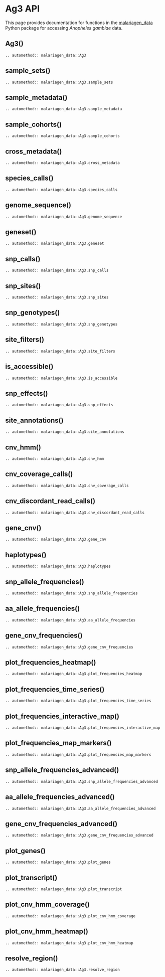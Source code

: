 # Ag3 API

This page provides documentation for functions in the [malariagen_data](https://github.com/malariagen/malariagen-data-python) Python package for accessing *Anopheles gambiae* data.

## Ag3()

```{eval-rst}
.. automethod:: malariagen_data::Ag3
```

## sample_sets()

```{eval-rst}
.. automethod:: malariagen_data::Ag3.sample_sets
```

## sample_metadata()

```{eval-rst}
.. automethod:: malariagen_data::Ag3.sample_metadata
```

## sample_cohorts()

```{eval-rst}
.. automethod:: malariagen_data::Ag3.sample_cohorts
```

## cross_metadata()

```{eval-rst}
.. automethod:: malariagen_data::Ag3.cross_metadata
```

## species_calls()

```{eval-rst}
.. automethod:: malariagen_data::Ag3.species_calls
```

## genome_sequence()

```{eval-rst}
.. automethod:: malariagen_data::Ag3.genome_sequence
```

## geneset()

```{eval-rst}
.. automethod:: malariagen_data::Ag3.geneset
```

## snp_calls()

```{eval-rst}
.. automethod:: malariagen_data::Ag3.snp_calls
```

## snp_sites()

```{eval-rst}
.. automethod:: malariagen_data::Ag3.snp_sites
```

## snp_genotypes()

```{eval-rst}
.. automethod:: malariagen_data::Ag3.snp_genotypes
```

## site_filters()

```{eval-rst}
.. automethod:: malariagen_data::Ag3.site_filters
```

## is_accessible()

```{eval-rst}
.. automethod:: malariagen_data::Ag3.is_accessible
```

## snp_effects()

```{eval-rst}
.. automethod:: malariagen_data::Ag3.snp_effects
```

## site_annotations()

```{eval-rst}
.. automethod:: malariagen_data::Ag3.site_annotations
```

## cnv_hmm()

```{eval-rst}
.. automethod:: malariagen_data::Ag3.cnv_hmm
```

## cnv_coverage_calls()

```{eval-rst}
.. automethod:: malariagen_data::Ag3.cnv_coverage_calls
```

## cnv_discordant_read_calls()

```{eval-rst}
.. automethod:: malariagen_data::Ag3.cnv_discordant_read_calls
```

## gene_cnv()

```{eval-rst}
.. automethod:: malariagen_data::Ag3.gene_cnv
```

## haplotypes()

```{eval-rst}
.. automethod:: malariagen_data::Ag3.haplotypes
```

## snp_allele_frequencies()

```{eval-rst}
.. automethod:: malariagen_data::Ag3.snp_allele_frequencies
```

## aa_allele_frequencies()

```{eval-rst}
.. automethod:: malariagen_data::Ag3.aa_allele_frequencies
```

## gene_cnv_frequencies()

```{eval-rst}
.. automethod:: malariagen_data::Ag3.gene_cnv_frequencies
```

## plot_frequencies_heatmap()

```{eval-rst}
.. automethod:: malariagen_data::Ag3.plot_frequencies_heatmap
```

## plot_frequencies_time_series()

```{eval-rst}
.. automethod:: malariagen_data::Ag3.plot_frequencies_time_series
```

## plot_frequencies_interactive_map()

```{eval-rst}
.. automethod:: malariagen_data::Ag3.plot_frequencies_interactive_map
```

## plot_frequencies_map_markers()

```{eval-rst}
.. automethod:: malariagen_data::Ag3.plot_frequencies_map_markers
```

## snp_allele_frequencies_advanced()

```{eval-rst}
.. automethod:: malariagen_data::Ag3.snp_allele_frequencies_advanced
```

## aa_allele_frequencies_advanced()

```{eval-rst}
.. automethod:: malariagen_data::Ag3.aa_allele_frequencies_advanced
```

## gene_cnv_frequencies_advanced()

```{eval-rst}
.. automethod:: malariagen_data::Ag3.gene_cnv_frequencies_advanced
```

## plot_genes()

```{eval-rst}
.. automethod:: malariagen_data::Ag3.plot_genes
```

## plot_transcript()

```{eval-rst}
.. automethod:: malariagen_data::Ag3.plot_transcript
```

## plot_cnv_hmm_coverage()

```{eval-rst}
.. automethod:: malariagen_data::Ag3.plot_cnv_hmm_coverage
```

## plot_cnv_hmm_heatmap()

```{eval-rst}
.. automethod:: malariagen_data::Ag3.plot_cnv_hmm_heatmap
```

## resolve_region()

```{eval-rst}
.. automethod:: malariagen_data::Ag3.resolve_region
```
